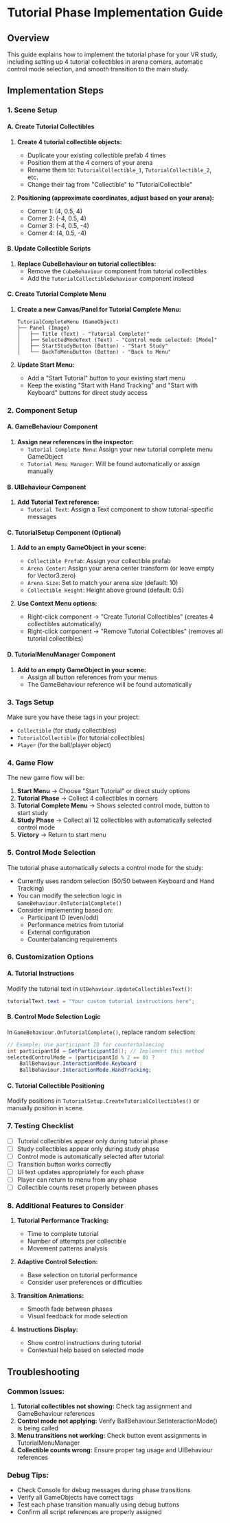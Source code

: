 # Tutorial Phase Implementation Guide

## Overview
This guide explains how to implement the tutorial phase for your VR study, including setting up 4 tutorial collectibles in arena corners, automatic control mode selection, and smooth transition to the main study.

## Implementation Steps

### 1. Scene Setup

#### A. Create Tutorial Collectibles
1. **Create 4 tutorial collectible objects:**
   - Duplicate your existing collectible prefab 4 times
   - Position them at the 4 corners of your arena
   - Rename them to: `TutorialCollectible_1`, `TutorialCollectible_2`, etc.
   - Change their tag from "Collectible" to "TutorialCollectible"

2. **Positioning (approximate coordinates, adjust based on your arena):**
   - Corner 1: (4, 0.5, 4)
   - Corner 2: (-4, 0.5, 4)  
   - Corner 3: (-4, 0.5, -4)
   - Corner 4: (4, 0.5, -4)

#### B. Update Collectible Scripts
1. **Replace CubeBehaviour on tutorial collectibles:**
   - Remove the `CubeBehaviour` component from tutorial collectibles
   - Add the `TutorialCollectibleBehaviour` component instead

#### C. Create Tutorial Complete Menu
1. **Create a new Canvas/Panel for Tutorial Complete Menu:**
   ```
   TutorialCompleteMenu (GameObject)
   ├── Panel (Image)
   │   ├── Title (Text) - "Tutorial Complete!"
   │   ├── SelectedModeText (Text) - "Control mode selected: [Mode]"
   │   ├── StartStudyButton (Button) - "Start Study"
   │   └── BackToMenuButton (Button) - "Back to Menu"
   ```

2. **Update Start Menu:**
   - Add a "Start Tutorial" button to your existing start menu
   - Keep the existing "Start with Hand Tracking" and "Start with Keyboard" buttons for direct study access

### 2. Component Setup

#### A. GameBehaviour Component
1. **Assign new references in the inspector:**
   - `Tutorial Complete Menu`: Assign your new tutorial complete menu GameObject
   - `Tutorial Menu Manager`: Will be found automatically or assign manually

#### B. UIBehaviour Component  
1. **Add Tutorial Text reference:**
   - `Tutorial Text`: Assign a Text component to show tutorial-specific messages

#### C. TutorialSetup Component (Optional)
1. **Add to an empty GameObject in your scene:**
   - `Collectible Prefab`: Assign your collectible prefab
   - `Arena Center`: Assign your arena center transform (or leave empty for Vector3.zero)
   - `Arena Size`: Set to match your arena size (default: 10)
   - `Collectible Height`: Height above ground (default: 0.5)

2. **Use Context Menu options:**
   - Right-click component → "Create Tutorial Collectibles" (creates 4 collectibles automatically)
   - Right-click component → "Remove Tutorial Collectibles" (removes all tutorial collectibles)

#### D. TutorialMenuManager Component
1. **Add to an empty GameObject in your scene:**
   - Assign all button references from your menus
   - The GameBehaviour reference will be found automatically

### 3. Tags Setup
Make sure you have these tags in your project:
- `Collectible` (for study collectibles)
- `TutorialCollectible` (for tutorial collectibles)
- `Player` (for the ball/player object)

### 4. Game Flow

The new game flow will be:
1. **Start Menu** → Choose "Start Tutorial" or direct study options
2. **Tutorial Phase** → Collect 4 collectibles in corners
3. **Tutorial Complete Menu** → Shows selected control mode, button to start study
4. **Study Phase** → Collect all 12 collectibles with automatically selected control mode
5. **Victory** → Return to start menu

### 5. Control Mode Selection

The tutorial phase automatically selects a control mode for the study:
- Currently uses random selection (50/50 between Keyboard and Hand Tracking)
- You can modify the selection logic in `GameBehaviour.OnTutorialComplete()`
- Consider implementing based on:
  - Participant ID (even/odd)
  - Performance metrics from tutorial
  - External configuration
  - Counterbalancing requirements

### 6. Customization Options

#### A. Tutorial Instructions
Modify the tutorial text in `UIBehaviour.UpdateCollectiblesText()`:
```csharp
tutorialText.text = "Your custom tutorial instructions here";
```

#### B. Control Mode Selection Logic
In `GameBehaviour.OnTutorialComplete()`, replace random selection:
```csharp
// Example: Use participant ID for counterbalancing
int participantId = GetParticipantId(); // Implement this method
selectedControlMode = (participantId % 2 == 0) ? 
    BallBehaviour.InteractionMode.Keyboard : 
    BallBehaviour.InteractionMode.HandTracking;
```

#### C. Tutorial Collectible Positioning
Modify positions in `TutorialSetup.CreateTutorialCollectibles()` or manually position in scene.

### 7. Testing Checklist

- [ ] Tutorial collectibles appear only during tutorial phase
- [ ] Study collectibles appear only during study phase  
- [ ] Control mode is automatically selected after tutorial
- [ ] Transition button works correctly
- [ ] UI text updates appropriately for each phase
- [ ] Player can return to menu from any phase
- [ ] Collectible counts reset properly between phases

### 8. Additional Features to Consider

1. **Tutorial Performance Tracking:**
   - Time to complete tutorial
   - Number of attempts per collectible
   - Movement patterns analysis

2. **Adaptive Control Selection:**
   - Base selection on tutorial performance
   - Consider user preferences or difficulties

3. **Transition Animations:**
   - Smooth fade between phases
   - Visual feedback for mode selection

4. **Instructions Display:**
   - Show control instructions during tutorial
   - Contextual help based on selected mode

## Troubleshooting

### Common Issues:
1. **Tutorial collectibles not showing:** Check tag assignment and GameBehaviour references
2. **Control mode not applying:** Verify BallBehaviour.SetInteractionMode() is being called
3. **Menu transitions not working:** Check button event assignments in TutorialMenuManager
4. **Collectible counts wrong:** Ensure proper tag usage and UIBehaviour references

### Debug Tips:
- Check Console for debug messages during phase transitions
- Verify all GameObjects have correct tags
- Test each phase transition manually using debug buttons
- Confirm all script references are properly assigned